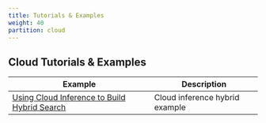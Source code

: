 ```yaml
---
title: Tutorials & Examples
weight: 40
partition: cloud
---
```

## Cloud Tutorials & Examples

| Example                         | Description                                                                                 |
| ----------------------------------- | ------------------------------------------------------------------------------------------- |
| [Using Cloud Inference to Build Hybrid Search](/documentation/tutorials-and-examples/cloud-inference-hybrid-search/)                 | Cloud inference hybrid example     |


